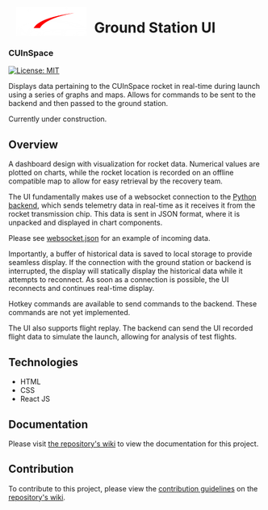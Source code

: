 <img width="140px" align="left" style="padding: 15px" src="https://github.com/CarletonURocketry/ground-station-ui/blob/main/public/colour_logo.png?raw=true"/>
<h1>Ground Station UI</h1>
<h3>CUInSpace</h3>

[![License: MIT](https://img.shields.io/badge/License-MIT-FF2D00.svg)](https://opensource.org/licenses/MIT)

Displays data pertaining to the CUInSpace rocket in real-time during launch using a series of graphs and maps. Allows for commands to be sent to the backend and then passed to the ground station.

Currently under construction.

## Overview

A dashboard design with visualization for rocket data. Numerical values are plotted on charts, while the rocket location is recorded on an offline compatible map to allow for easy retrieval by the recovery team.

The UI fundamentally makes use of a websocket connection to the [Python backend](https://github.com/CarletonURocketry/ground-station), which sends telemetry data in real-time as it receives it from the rocket transmission chip. This data is sent in JSON format, where it is unpacked and displayed in chart components.

Please see [websocket.json](https://github.com/CarletonURocketry/ground-station/blob/main/static/websocket.json) for an example of incoming data.

Importantly, a buffer of historical data is saved to local storage to provide seamless display. If the connection with the ground station or backend is interrupted, the display will statically display the historical data while it attempts to reconnect. As soon as a connection is possible, the UI reconnects and continues real-time display.

Hotkey commands are available to send commands to the backend. These commands are not yet implemented.

The UI also supports flight replay. The backend can send the UI recorded flight data to simulate the launch, allowing for analysis of test flights.

## Technologies

- HTML
- CSS
- React JS

## Documentation

Please visit [the repository's wiki](https://github.com/CarletonURocketry/ground-station-ui/wiki) to view the documentation for this project.

## Contribution

To contribute to this project, please view the [contribution guidelines](https://github.com/CarletonURocketry/ground-station-ui/wiki/Tutorials#contributing-guidelines) on the [repository's wiki](https://github.com/CarletonURocketry/ground-station-ui/wiki).

